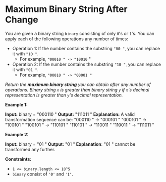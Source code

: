 # Maximum Binary String After Change

You are given a binary string `binary` consisting of only `0`'s or `1`'s. You can apply each of the following operations any number of times:

* Operation 1: If the number contains the substring `"00 "`, you can replace it with `"10 "`.
  * For example, `"00010 " -> "10010` "
* Operation 2: If the number contains the substring `"10 "`, you can replace it with `"01 "`.
  * For example, `"00010 " -> "00001 "`

_Return the **maximum binary string** you can obtain after any number of operations. Binary string `x` is greater than binary string `y` if `x`'s decimal representation is greater than `y`'s decimal representation._

**Example 1:**

**Input:** binary =  "000110 "
**Output:**  "111011 "
**Explanation:** A valid transformation sequence can be:
 "000110 " ->  "000101 "
 "000101 " ->  "100101 "
 "100101 " ->  "110101 "
 "110101 " ->  "110011 "
 "110011 " ->  "111011 "

**Example 2:**

**Input:** binary =  "01 "
**Output:**  "01 "
**Explanation:**  "01 " cannot be transformed any further.

**Constraints:**

* `1 <= binary.length <= 10^5`
* `binary` consist of `'0'` and `'1'`.
